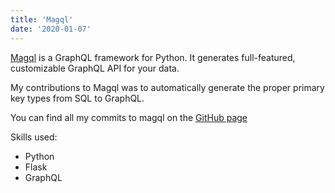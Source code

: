 ```yaml
---
title: 'Magql'
date: '2020-01-07'
---
```


[Magql](https://github.com/autoinvent/magql) is a GraphQL framework for Python. It generates full-featured, customizable
GraphQL API for your data.

My contributions to Magql was to automatically generate the proper primary key types from SQL to GraphQL.

You can find all my commits to magql on the [GitHub page](https://github.com/autoinvent/magql/commits?author=biehlerj)

Skills used:

- Python
- Flask
- GraphQL